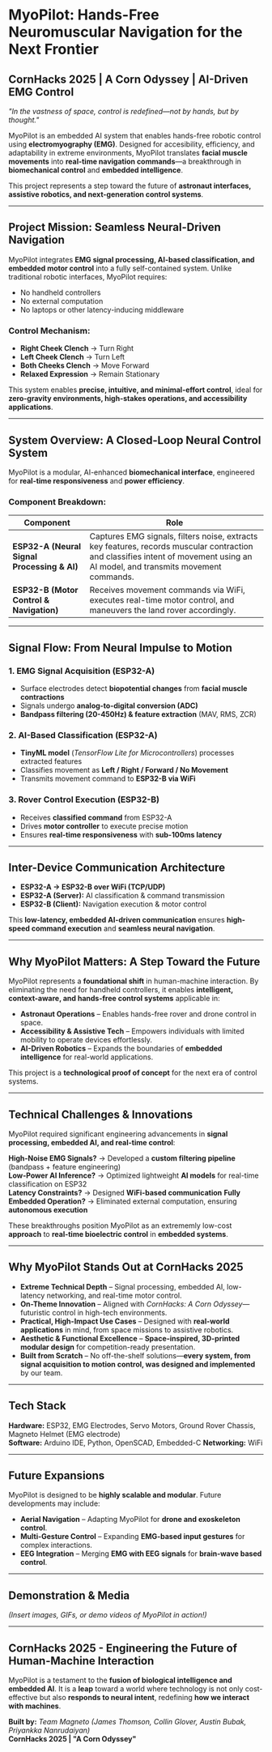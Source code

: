 # **MyoPilot: Hands-Free Neuromuscular Navigation for the Next Frontier**

## **CornHacks 2025 | A Corn Odyssey | AI-Driven EMG Control**

*"In the vastness of space, control is redefined—not by hands, but by thought."*

MyoPilot is an embedded AI system that enables hands-free robotic control using **electromyography (EMG)**. Designed for accesibility, efficiency, and adaptability in extreme environments, MyoPilot translates **facial muscle movements** into **real-time navigation commands**—a breakthrough in **biomechanical control** and **embedded intelligence**.

This project represents a step toward the future of **astronaut interfaces, assistive robotics, and next-generation control systems**.

---

## **Project Mission: Seamless Neural-Driven Navigation**

MyoPilot integrates **EMG signal processing, AI-based classification, and embedded motor control** into a fully self-contained system. Unlike traditional robotic interfaces, MyoPilot requires:

- No handheld controllers
- No external computation
- No laptops or other latency-inducing middleware

### **Control Mechanism:**

- **Right Cheek Clench** → Turn Right  
- **Left Cheek Clench** → Turn Left  
- **Both Cheeks Clench** → Move Forward  
- **Relaxed Expression** → Remain Stationary  

This system enables **precise, intuitive, and minimal-effort control**, ideal for **zero-gravity environments, high-stakes operations, and accessibility applications**.

---

## **System Overview: A Closed-Loop Neural Control System**

MyoPilot is a modular, AI-enhanced **biomechanical interface**, engineered for **real-time responsiveness** and **power efficiency**.

### **Component Breakdown:**

| **Component** | **Role** |
|--------------|---------|
| **ESP32-A (Neural Signal Processing & AI)** | Captures EMG signals, filters noise, extracts key features, records muscular contraction and classifies intent of movement using an AI model, and transmits movement commands. |
| **ESP32-B (Motor Control & Navigation)** | Receives movement commands via WiFi, executes real-time motor control, and maneuvers the land rover accordingly. |

---

## **Signal Flow: From Neural Impulse to Motion**

### **1. EMG Signal Acquisition (ESP32-A)**
- Surface electrodes detect **biopotential changes** from **facial muscle contractions**
- Signals undergo **analog-to-digital conversion (ADC)**
- **Bandpass filtering (20-450Hz) & feature extraction** (MAV, RMS, ZCR)

### **2. AI-Based Classification (ESP32-A)**
- **TinyML model** (*TensorFlow Lite for Microcontrollers*) processes extracted features
- Classifies movement as **Left / Right / Forward / No Movement**
- Transmits movement command to **ESP32-B via WiFi**

### **3. Rover Control Execution (ESP32-B)**
- Receives **classified command** from ESP32-A
- Drives **motor controller** to execute precise motion
- Ensures **real-time responsiveness** with **sub-100ms latency**

---

## **Inter-Device Communication Architecture**

- **ESP32-A → ESP32-B over WiFi (TCP/UDP)**
- **ESP32-A (Server):** AI classification & command transmission
- **ESP32-B (Client):** Navigation execution & motor control

This **low-latency, embedded AI-driven communication** ensures **high-speed command execution** and **seamless neural navigation**.

---

## **Why MyoPilot Matters: A Step Toward the Future**

MyoPilot represents a **foundational shift** in human-machine interaction. By eliminating the need for handheld controllers, it enables **intelligent, context-aware, and hands-free control systems** applicable in:

- **Astronaut Operations** – Enables hands-free rover and drone control in space.
- **Accessibility & Assistive Tech** – Empowers individuals with limited mobility to operate devices effortlessly.
- **AI-Driven Robotics** – Expands the boundaries of **embedded intelligence** for real-world applications.

This project is a **technological proof of concept** for the next era of control systems.

---

## **Technical Challenges & Innovations**

MyoPilot required significant engineering advancements in **signal processing, embedded AI, and real-time control**:

**High-Noise EMG Signals?** → Developed a **custom filtering pipeline** (bandpass + feature engineering)  
**Low-Power AI Inference?** → Optimized lightweight **AI models** for real-time classification on ESP32  
**Latency Constraints?** → Designed **WiFi-based communication** 
**Fully Embedded Operation?** → Eliminated external computation, ensuring **autonomous execution**  

These breakthroughs position MyoPilot as an extrememly low-cost **approach** to **real-time bioelectric control** in **embedded systems**.

---

## **Why MyoPilot Stands Out at CornHacks 2025**

- **Extreme Technical Depth** – Signal processing, embedded AI, low-latency networking, and real-time motor control.
- **On-Theme Innovation** – Aligned with *CornHacks: A Corn Odyssey*—futuristic control in high-tech environments.
- **Practical, High-Impact Use Cases** – Designed with **real-world applications** in mind, from space missions to assistive robotics.
- **Aesthetic & Functional Excellence** – **Space-inspired, 3D-printed modular design** for competition-ready presentation.
- **Built from Scratch** – No off-the-shelf solutions—**every system, from signal acquisition to motion control, was designed and implemented** by our team.

---

## **Tech Stack**

**Hardware:** ESP32, EMG Electrodes, Servo Motors, Ground Rover Chassis, Magneto Helmet (EMG electrode)  
**Software:** Arduino IDE, Python,  OpenSCAD, Embedded-C
**Networking:** WiFi

---

## **Future Expansions**

MyoPilot is designed to be **highly scalable and modular**. Future developments may include:

- **Aerial Navigation** – Adapting MyoPilot for **drone and exoskeleton control**.
- **Multi-Gesture Control** – Expanding **EMG-based input gestures** for complex interactions.
- **EEG Integration** – Merging **EMG with EEG signals** for **brain-wave based control**.

---

## **Demonstration & Media**

*(Insert images, GIFs, or demo videos of MyoPilot in action!)*

---

## **CornHacks 2025 - Engineering the Future of Human-Machine Interaction**

MyoPilot is a testament to the **fusion of biological intelligence and embedded AI**. It is a **leap** toward a world where technology is not only cost-effective but also **responds to neural intent**, redefining **how we interact with machines**.

**Built by:** *Team Magneto (James Thomson, Collin Glover, Austin Bubak, Priyankka Nanrudaiyan)*  
**CornHacks 2025 | "A Corn Odyssey"** 


